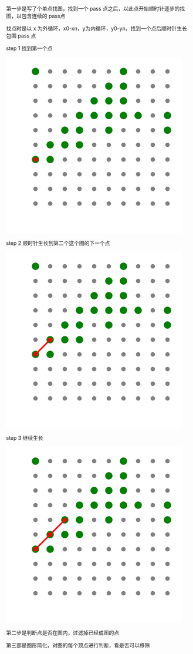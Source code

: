 第一步是写了个单点找图，找到一个 pass 点之后，以此点开始顺时针逐步的找图，以包含连续的 pass点

找点时是以 x 为外循环，x0-xn，y为内循环，y0-yn，找到一个点后顺时针生长包围 pass 点

step 1 找到第一个点

![Step 1](step1.svg)

step 2 顺时针生长到第二个这个图的下一个点

![Step 2](step2.svg)

step 3 继续生长

![Step 3](step3.svg)

第二步是判断点是否在图内，过滤掉已经成图的点

第三部是图形简化，对图的每个顶点进行判断，看是否可以移除
